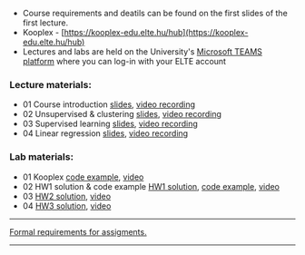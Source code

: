  - Course requirements and deatils can be found on the first slides of the first lecture.
 - Kooplex - [https://kooplex-edu.elte.hu/hub](https://kooplex-edu.elte.hu/hub)
 - Lectures and labs are held on the University's [Microsoft TEAMS platform](http://portal.office.com/) where you can log-in with your ELTE account

### Lecture materials:
- 01 Course introduction [slides](http://patbaa.web.elte.hu/physdm/slides/01_introduction.pdf), [video recording](https://youtu.be/ga2L_aCEepA)
- 02 Unsupervised & clustering [slides](http://patbaa.web.elte.hu/physdm/slides/02_unsupervised.pdf), [video recording](https://youtu.be/xze2tSVG1vg)
- 03 Supervised learning [slides](http://patbaa.web.elte.hu/physdm/slides/03_supervised.pdf), [video recording](https://youtu.be/EdwHxZ70Jtw)
- 04 Linear regression [slides](http://patbaa.web.elte.hu/physdm/slides/04_linreg.pdf), [video recording](https://youtu.be/WwqdGvbshBQ)



### Lab materials: 
- 01 Kooplex [code example](http://patbaa.web.elte.hu/physdm/code_examples/01_data_handling_examples.html), [video](https://youtu.be/_p44uEXsX94)
- 02 HW1 solution & code example [HW1 solution](http://patbaa.web.elte.hu/physdm/code_examples/01_SOLVED_EDA.html), [code example](http://patbaa.web.elte.hu/physdm/code_examples/02_code_example.html), [video](https://youtu.be/3KlphNDTeTk)
- 03 [HW2 solution](http://patbaa.web.elte.hu/physdm/code_examples/SOLVED_02_unsup_cluster.html), [video](https://youtu.be/HSzz7hv5a68)
- 04 [HW3 solution](http://patbaa.web.elte.hu/physdm/hw_solutions/SOLVED_03_knn.html), [video](https://youtu.be/g913s83dBaQ)



---

[Formal requirements for assigments.](lab/assignments.md) 

---
